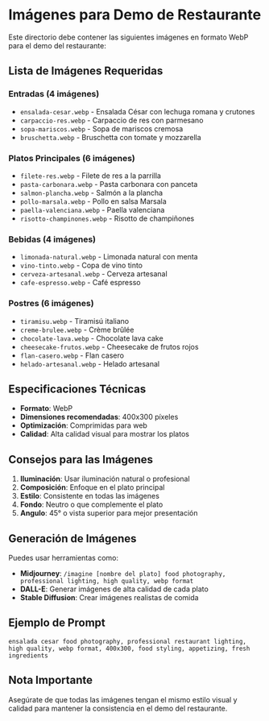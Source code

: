 # Imágenes para Demo de Restaurante

Este directorio debe contener las siguientes imágenes en formato WebP para el demo del restaurante:

## Lista de Imágenes Requeridas

### Entradas (4 imágenes)
- `ensalada-cesar.webp` - Ensalada César con lechuga romana y crutones
- `carpaccio-res.webp` - Carpaccio de res con parmesano
- `sopa-mariscos.webp` - Sopa de mariscos cremosa
- `bruschetta.webp` - Bruschetta con tomate y mozzarella

### Platos Principales (6 imágenes)
- `filete-res.webp` - Filete de res a la parrilla
- `pasta-carbonara.webp` - Pasta carbonara con panceta
- `salmon-plancha.webp` - Salmón a la plancha
- `pollo-marsala.webp` - Pollo en salsa Marsala
- `paella-valenciana.webp` - Paella valenciana
- `risotto-champinones.webp` - Risotto de champiñones

### Bebidas (4 imágenes)
- `limonada-natural.webp` - Limonada natural con menta
- `vino-tinto.webp` - Copa de vino tinto
- `cerveza-artesanal.webp` - Cerveza artesanal
- `cafe-espresso.webp` - Café espresso

### Postres (6 imágenes)
- `tiramisu.webp` - Tiramisú italiano
- `creme-brulee.webp` - Crème brûlée
- `chocolate-lava.webp` - Chocolate lava cake
- `cheesecake-frutos.webp` - Cheesecake de frutos rojos
- `flan-casero.webp` - Flan casero
- `helado-artesanal.webp` - Helado artesanal

## Especificaciones Técnicas

- **Formato**: WebP
- **Dimensiones recomendadas**: 400x300 píxeles
- **Optimización**: Comprimidas para web
- **Calidad**: Alta calidad visual para mostrar los platos

## Consejos para las Imágenes

1. **Iluminación**: Usar iluminación natural o profesional
2. **Composición**: Enfoque en el plato principal
3. **Estilo**: Consistente en todas las imágenes
4. **Fondo**: Neutro o que complemente el plato
5. **Angulo**: 45° o vista superior para mejor presentación

## Generación de Imágenes

Puedes usar herramientas como:
- **Midjourney**: `/imagine [nombre del plato] food photography, professional lighting, high quality, webp format`
- **DALL-E**: Generar imágenes de alta calidad de cada plato
- **Stable Diffusion**: Crear imágenes realistas de comida

## Ejemplo de Prompt

```
ensalada cesar food photography, professional restaurant lighting, high quality, webp format, 400x300, food styling, appetizing, fresh ingredients
```

## Nota Importante

Asegúrate de que todas las imágenes tengan el mismo estilo visual y calidad para mantener la consistencia en el demo del restaurante.









